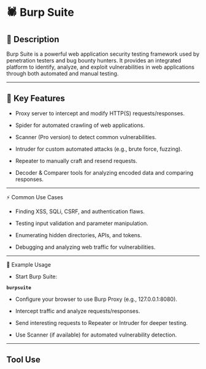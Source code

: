 # 🕷️ Burp Suite

## 📌 Description

Burp Suite is a powerful web application security testing framework used by penetration testers and bug bounty hunters. It provides an integrated platform to identify, analyze, and exploit vulnerabilities in web applications through both automated and manual testing.


---


## 🎯 Key Features

- Proxy server to intercept and modify HTTP(S) requests/responses.

- Spider for automated crawling of web applications.

- Scanner (Pro version) to detect common vulnerabilities.

- Intruder for custom automated attacks (e.g., brute force, fuzzing).

- Repeater to manually craft and resend requests.

- Decoder & Comparer tools for analyzing encoded data and comparing responses.


---


⚡ Common Use Cases

- Finding XSS, SQLi, CSRF, and authentication flaws.

- Testing input validation and parameter manipulation.

- Enumerating hidden directories, APIs, and tokens.

- Debugging and analyzing web traffic for vulnerabilities.


---


🔧 Example Usage

- Start Burp Suite:

**`burpsuite`**

- Configure your browser to use Burp Proxy (e.g., 127.0.0.1:8080).

- Intercept traffic and analyze requests/responses.

- Send interesting requests to Repeater or Intruder for deeper testing.

- Use Scanner (if available) for automated vulnerability detection.


---

## Tool Use


